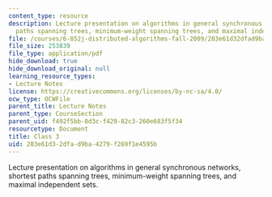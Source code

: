 ```yaml
---
content_type: resource
description: Lecture presentation on algorithms in general synchronous networks, shortest
  paths spanning trees, minimum-weight spanning trees, and maximal independent sets.
file: /courses/6-852j-distributed-algorithms-fall-2009/203e61d32dfad9ba4279f269f1e4595b_MIT6_852JF09_lec03.pdf
file_size: 253839
file_type: application/pdf
hide_download: true
hide_download_original: null
learning_resource_types:
- Lecture Notes
license: https://creativecommons.org/licenses/by-nc-sa/4.0/
ocw_type: OCWFile
parent_title: Lecture Notes
parent_type: CourseSection
parent_uid: f492f5bb-8d3c-f429-82c3-260e683f5f34
resourcetype: Document
title: Class 3
uid: 203e61d3-2dfa-d9ba-4279-f269f1e4595b
---
```

Lecture presentation on algorithms in general synchronous networks, shortest paths spanning trees, minimum-weight spanning trees, and maximal independent sets.